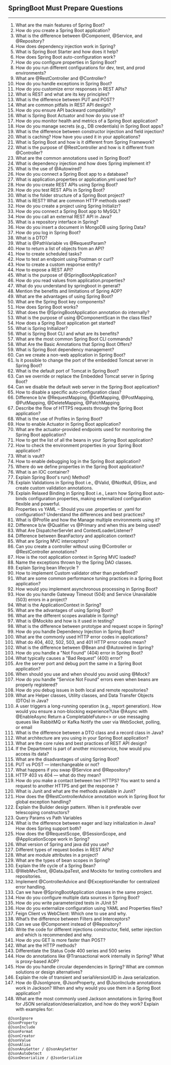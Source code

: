 ## SpringBoot Must Prepare Questions

---

1. What are the main features of Spring Boot?  
2. How do you create a Spring Boot application?  
3. What is the difference between @Component, @Service, and @Repository?  
4. How does dependency injection work in Spring?  
5. What is Spring Boot Starter and how does it help?  
6. How does Spring Boot auto-configuration work?  
7. How do you configure properties in Spring Boot?  
8. How do you run different configurations for dev, test, and prod environments?  
9. What are @RestController and @Controller?  
10. How do you handle exceptions in Spring Boot?  
11. How do you customize error responses in REST APIs?  
12. What is REST and what are its key principles?  
13. What is the difference between PUT and POST?  
14. What are common pitfalls in REST API design?  
15. How do you ensure API backward compatibility?  
16. What is Spring Boot Actuator and how do you use it?  
17. How do you monitor health and metrics of a Spring Boot application?  
18. How do you manage secrets (e.g., DB credentials) in Spring Boot apps?  
19. What is the difference between constructor injection and field injection?  
20. What is caching? How have you used it in your applications?  
21. What is Spring Boot and how is it different from Spring Framework?  
22. What is the purpose of @RestController and how is it different from @Controller?  
23. What are the common annotations used in Spring Boot?  
24. What is dependency injection and how does Spring implement it?  
25. What is the use of @Autowired?  
26. How do you connect a Spring Boot app to a database?  
27. What is application.properties or application.yml used for?  
28. How do you create REST APIs using Spring Boot?  
29. How do you test REST APIs in Spring Boot?  
30. What is the folder structure of a Spring Boot project?  
31. What is REST? What are common HTTP methods used?
32. How do you create a project using Spring Initializr?
33. How do you connect a Spring Boot app to MySQL?
34. How do you call an external REST API in Java?
35. What is a repository interface in Spring?
36. How do you insert a document in MongoDB using Spring Data?
37. How do you log in Spring Boot?
38. What is a DTO?
39. What is @PathVariable vs @RequestParam?
40. How to return a list of objects from an API?
41. How to create scheduled tasks?
42. How to test an endpoint using Postman or curl?
43. How to create a custom response entity?
44. How to expose a REST API?
45. What is the purpose of @SpringBootApplication?
46. How do you read values from application.properties?
47. What do you understand by springboot in general?
48. Mention the benefits and limitations of Spring AOP?
49. What are the advantages of using Spring Boot? 
50. What are the Spring Boot key components? 
51. How does Spring Boot works? 
52. What does the @SpringBootApplication annotation do internally? 
53. What is the purpose of using @ComponentScan in the class files?
54. How does a Spring Boot application get started?
55. What is Spring Initializer?
56. What is Spring Boot CLI and what are its benefits?
57. What are the most common Spring Boot CLI commands?
58. What Are the Basic Annotations that Spring Boot Offers?
59. What is Spring Boot dependency management?
60. Can we create a non-web application in Spring Boot? 
61. Is it possible to change the port of the embedded Tomcat server in Spring Boot?
62. What is the default port of Tomcat in Spring Boot?
63. Can we override or replace the Embedded Tomcat server in Spring Boot?
64. Can we disable the default web server in the Spring Boot application?
65. How to disable a specific auto-configuration class?
66. Difference b/w @RequestMapping, @GetMapping, @PostMapping, @PutMapping, @DeleteMapping, @PatchMapping
67. Describe the flow of HTTPS requests through the Spring Boot application?
68. What is the use of Profiles in Spring Boot?
69. How to enable Actuator in Spring Boot application? 
70. What are the actuator-provided endpoints used for monitoring the Spring Boot application? 
71. How to get the list of all the beans in your Spring Boot application?
72. How to check the environment properties in your Spring Boot application? 
73. What is vault?
74. How to enable debugging log in the Spring Boot application?
75. Where do we define properties in the Spring Boot application?   
76. What is an IOC container?
77. Explain Spring Boot's run() Method?
78. Explain Validations in Spring Boot i.e., @Valid, @NotNull, @Size, and create custom validation annotations.
79. Explain Relaxed Binding in Spring Boot i.e., Learn how Spring Boot auto-binds configuration properties, making externalized configuration flexible and powerful.
80. Properties vs YAML – Should you use .properties or .yaml for configuration? Understand the differences and best practices?
81. What is @Profile and how the Manage multiple environments using it?
82. Difference b/w @Qualifier vs @Primary and when this are being used?
83. What Are DispatcherServlet and ContextLoaderListener?
84. Difference between BeanFactory and application context?
85. What are Spring MVC interceptors?
86. Can you create a controller without using @Controller or @RestController annotations?
87. How is the root application context in Spring MVC loaded?
88. Name the exceptions thrown by the Spring DAO classes.
89. Explain Spring bean lifecycle ?
90. How to implement Custom validator other than predefined?
91. What are some common performance tuning practices in a Spring Boot application?
92. How would you implement asynchronous processing in Spring Boot?
93. How do you handle Gateway Timeout (504) and Service Unavailable (503) errors in a project?
94. What is the ApplicationContext in Spring?
95. What are the advantages of using Spring Boot?
96. What are the different scopes available in Spring?
97. What is @Mockito and how is it used in testing?
98. What is the difference between prototype and request scope in Spring?
99. How do you handle Dependency Injection in Spring Boot?
100. What are the commonly used HTTP error codes in applications?
101. What do 404, 402, 502, 503, and 401 HTTP error codes mean?
102. What is the difference between @Bean and @Autowired in Spring?
103. How do you handle a "Not Found" (404) error in Spring Boot?
104. What typically causes a "Bad Request" (400) error?
105. Are the server port and debug port the same in a Spring Boot application?
106. When should you use and when should you avoid using @Mock?
107. How do you handle "Service Not Found" errors even when beans are properly registered?
108. How do you debug issues in both local and remote repositories?
109. What are Helper classes, Utility classes, and Data Transfer Objects (DTOs) in Java?
110. A user triggers a long-running operation (e.g., report generation). How would you ensure a non-blocking experience?Use @Async with @EnableAsync Return a CompletableFuture<> or use messaging queues like RabbitMQ or Kafka
Notify the user via WebSocket, polling, or email
111. What is the difference between a DTO class and a record class in Java?
112. What architecture are you using in your Spring Boot application?
113. What are the core rules and best practices of REST API design?
114. If the Department is part of another microservice, how would you access its data?
115. What are the disadvantages of using Spring Boot?
116. PUT vs POST — interchangeable or not?
117. What happens if you swap @Service and @Repository?
118. HTTP 403 vs 404 — what do they mean?
119. How do you make a contact between two HTTPS? You want to send a request to another HTTPS and get the response ?
120. What is Junit and what are the methods available in Junit?
121. How does the @RestControllerAdvice annotation work in Spring Boot for global exception handling?
122. Explain the Builder design pattern. When is it preferable over telescoping constructors?
123. Query Params vs Path Variables
124. What is the difference between eager and lazy initialization in Java? How does Spring support both?
125. How does the @RequestScope, @SessionScope, and @ApplicationScope work in Spring?
126. What version of Spring and java did you use?
127.  Different types of request bodies in REST APIs?
128. What are module attributes in a project?
129. What are the types of bean scopes in Spring?
130. Explain the life cycle of a Spring Bean?
131. @WebMvcTest, @DataJpaTest, and Mockito for testing controllers and repositories.
132. Implement @ControllerAdvice and @ExceptionHandler for centralized error handling.
133. Can we have @SpringBootApplication classes in the same project.
134. How do you configure multiple data sources in Spring Boot?
135. How do you write parameterized tests in JUnit 5?
136. How do you externalize configuration using YAML and Properties files?
137. Feign Client vs WebClient: Which one to use and why.
138. What’s the difference between Filters and Interceptors?
139. Can we use @Component instead of @Repository?
140. Write the code for different injections constructor, field, setter injection and which is recommended and why.
141. How do you GET is more faster than POST?
142. What are the HTTP methods?
143. Differentiate the Status Code 400 series and 500 series
144. How do annotations like @Transactional work internally in Spring? What is proxy-based AOP?
145. How do you handle circular dependencies in Spring? What are common solutions or design alternatives?
146. Explain the role of transient and serialVersionUID in Java serialization.
147. How do @JsonIgnore, @JsonProperty, and @JsonInclude annotations work in Jackson? When and why would you use them in a Spring Boot application?
148.  What are the most commonly used Jackson annotations in Spring Boot for JSON serialization/deserialization, and how do they work? Explain with examples for:
```
@JsonIgnore
@JsonProperty
@JsonInclude
@JsonFormat
@JsonCreator
@JsonValue
@JsonAlias
@JsonAnyGetter / @JsonAnySetter
@JsonAutoDetect
@JsonDeserialize / @JsonSerialize
```